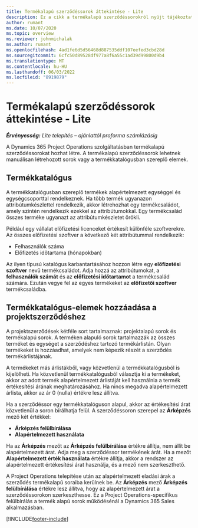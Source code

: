 ```yaml
---
title: Termékalapú szerződéssorok áttekintése - Lite
description: Ez a cikk a termékalapú szerződéssorokról nyújt tájékoztatást.
author: rumant
ms.date: 10/07/2020
ms.topic: overview
ms.reviewer: johnmichalak
ms.author: rumant
ms.openlocfilehash: 4ad1fe6d5d56468d887535ddf107eefed3cbd28d
ms.sourcegitcommit: 6cfc50d89528df977a8f6a55c1ad39d99800d9b4
ms.translationtype: MT
ms.contentlocale: hu-HU
ms.lasthandoff: 06/03/2022
ms.locfileid: "8919879"
---
```

# <a name="product-based-contract-lines-overview---lite"></a>Termékalapú szerződéssorok áttekintése - Lite

_**Érvényesség:** Lite telepítés – ajánlattól proforma számlázásig_

A Dynamics 365 Project Operations szolgáltatásban termékalapú szerződéssorokat hozhat létre. A termékalapú szerződéssorok lehetnek manuálisan létrehozott sorok vagy a termékkatalógusban szereplő elemek.

## <a name="product-catalog"></a>Termékkatalógus

A termékkatalógusban szereplő termékek alapértelmezett egységgel és egységcsoporttal rendelkeznek. Ha több termék ugyanazon attribútumkészlettel rendelkezik, akkor létrehozhat egy termékcsaládot, amely szintén rendelkezik ezekkel az attribútumokkal. Egy termékcsalád összes terméke ugyanazt az attribútumkészletet örökli.

Például egy vállalat előfizetési licenceket értékesít különféle szoftverekre. Az összes előfizetési szoftver a következő két attribútummal rendelkezik:

- Felhasználók száma
- Előfizetés időtartama (hónapokban)

Az ilyen típusú katalógus karbantartásához hozzon létre egy **előfizetési szoftver** nevű termékcsaládot. Adja hozzá az attribútumokat, a **felhasználók számát** és az **előfizetési időtartamot** a termékcsalád számára. Ezután vegye fel az egyes termékeket az **előfizetői szoftver** termékcsaládba.

## <a name="add-product-catalog-items-to-a-project-contract"></a>Termékkatalógus-elemek hozzáadása a projektszerződéshez

A projektszerződések kétféle sort tartalmaznak: projektalapú sorok és termékalapú sorok. A terméken alapuló sorok tartalmazzák az összes terméket és egységet a szerződéshez tartozó termékárlistán. Olyan termékeket is hozzáadhat, amelyek nem képezik részét a szerződés termékárlistájának.

A termékeket más árlistákből, vagy közvetlenül a termékkatalógusból is kijelölheti. Ha közvetlenül termékkatalógusból választja ki a termékeket, akkor az adott termék alapértelmezett árlistáját kell használnia a termék értékesítési árának meghatározásához. Ha nincs megadva alapértelmezett árlista, akkor az ár 0 (nulla) értékre lesz állítva.

Ha a szerződéssor egy termékkatalóguson alapul, akkor az értékesítési árat közvetlenül a soron bírálhatja felül. A szerződéssoron szerepel az **Árképzés** mező két értékkel:

- **Árképzés felülbírálása**
- **Alapértelmezett használata**

Ha az **Árképzés** mezőt az **Árképzés felülbírálása** értékre állítja, nem állít be alapértelmezett árat. Adja meg a szerződéssor termékének árát. Ha a mezőt **Alapértelmezett érték használata** értékre állítja, akkor a rendszer az alapértelmezett értékesítési árat használja, és a mező nem szerkeszthető.

A Project Operations telepítése után az alapértelmezett eladási árak a szerződés termékalapú soraiba kerülnek be. Az **Árképzés** mező **Árképzés felülbírálása** értékre lesz állítva, hogy az alapértelmezett árat a szerződéssorokon szerkeszthesse. Ez a Project Operations-specifikus felülbírálás a termék alapú sorok működésénál a Dynamics 365 Sales alkalmazásban.


[!INCLUDE[footer-include](../../includes/footer-banner.md)]